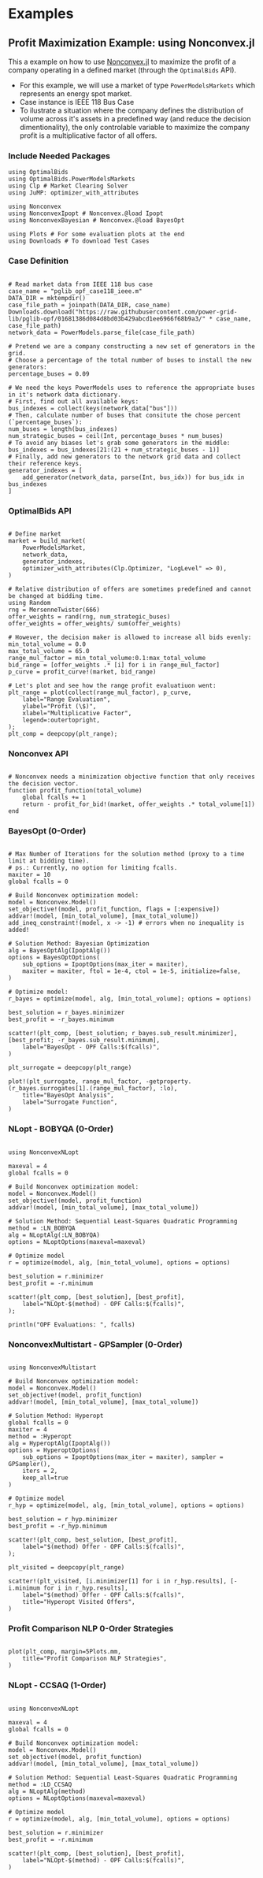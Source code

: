 # Examples
## Profit Maximization Example: using Nonconvex.jl
This a example on how to use [Nonconvex.jl](https://github.com/JuliaNonconvex/Nonconvex.jl) to maximize the profit of a company operating in a defined market (through the `OptimalBids` API).

 - For this example, we will use a market of type `PowerModelsMarkets` which represents an energy spot market.
 - Case instance is IEEE 118 Bus Case
 - To ilustrate a situation where the company defines the distribution of volume across it's assets in a predefined way (and reduce the decision dimentionality), the only controlable variable to maximize the company profit is a multiplicative factor of all offers.  

### Include Needed Packages

```@example Nonconvex
using OptimalBids
using OptimalBids.PowerModelsMarkets
using Clp # Market Clearing Solver
using JuMP: optimizer_with_attributes

using Nonconvex
using NonconvexIpopt # Nonconvex.@load Ipopt
using NonconvexBayesian # Nonconvex.@load BayesOpt

using Plots # For some evaluation plots at the end
using Downloads # To download Test Cases

```

### Case Definition

```@example Nonconvex

# Read market data from IEEE 118 bus case
case_name = "pglib_opf_case118_ieee.m"
DATA_DIR = mktempdir()
case_file_path = joinpath(DATA_DIR, case_name)
Downloads.download("https://raw.githubusercontent.com/power-grid-lib/pglib-opf/01681386d084d8bd03b429abcd1ee6966f68b9a3/" * case_name, case_file_path)
network_data = PowerModels.parse_file(case_file_path)

# Pretend we are a company constructing a new set of generators in the grid.
# Choose a percentage of the total number of buses to install the new generators:
percentage_buses = 0.09

# We need the keys PowerModels uses to reference the appropriate buses in it's network data dictionary.
# First, find out all available keys:
bus_indexes = collect(keys(network_data["bus"]))
# Then, calculate number of buses that consitute the chose percent (`percentage_buses`):
num_buses = length(bus_indexes)
num_strategic_buses = ceil(Int, percentage_buses * num_buses)
# To avoid any biases let's grab some generators in the middle:
bus_indexes = bus_indexes[21:(21 + num_strategic_buses - 1)]
# Finally, add new generators to the network grid data and collect their reference keys.
generator_indexes = [
    add_generator(network_data, parse(Int, bus_idx)) for bus_idx in bus_indexes
]

```

### OptimalBids API

```@example Nonconvex

# Define market
market = build_market(
    PowerModelsMarket,
    network_data,
    generator_indexes,
    optimizer_with_attributes(Clp.Optimizer, "LogLevel" => 0),
)

# Relative distribution of offers are sometimes predefined and cannot be changed at bidding time.
using Random
rng = MersenneTwister(666)
offer_weights = rand(rng, num_strategic_buses)
offer_weights = offer_weights/ sum(offer_weights)

# However, the decision maker is allowed to increase all bids evenly:
min_total_volume = 0.0
max_total_volume = 65.0
range_mul_factor = min_total_volume:0.1:max_total_volume
bid_range = [offer_weights .* [i] for i in range_mul_factor]
p_curve = profit_curve!(market, bid_range)

# Let's plot and see how the range profit evaluatiuon went:
plt_range = plot(collect(range_mul_factor), p_curve,
    label="Range Evaluation",
    ylabel="Profit (\$)",
    xlabel="Multiplicative Factor",
    legend=:outertopright,
);
plt_comp = deepcopy(plt_range);
```

### Nonconvex API

```@example Nonconvex

# Nonconvex needs a minimization objective function that only receives the decision vector.
function profit_function(total_volume)
    global fcalls += 1
    return - profit_for_bid!(market, offer_weights .* total_volume[1])
end

```

### BayesOpt (0-Order)

```@example Nonconvex

# Max Number of Iterations for the solution method (proxy to a time limit at bidding time).
# ps.: Currently, no option for limiting fcalls.
maxiter = 10
global fcalls = 0

# Build Nonconvex optimization model:
model = Nonconvex.Model()
set_objective!(model, profit_function, flags = [:expensive])
addvar!(model, [min_total_volume], [max_total_volume])
add_ineq_constraint!(model, x -> -1) # errors when no inequality is added!

# Solution Method: Bayesian Optimization
alg = BayesOptAlg(IpoptAlg())
options = BayesOptOptions(
    sub_options = IpoptOptions(max_iter = maxiter),
    maxiter = maxiter, ftol = 1e-4, ctol = 1e-5, initialize=false,
)

# Optimize model:
r_bayes = optimize(model, alg, [min_total_volume]; options = options)

best_solution = r_bayes.minimizer
best_profit = -r_bayes.minimum

scatter!(plt_comp, [best_solution; r_bayes.sub_result.minimizer], [best_profit; -r_bayes.sub_result.minimum],
    label="BayesOpt - OPF Calls:$(fcalls)",
)

plt_surrogate = deepcopy(plt_range)

plot!(plt_surrogate, range_mul_factor, -getproperty.(r_bayes.surrogates[1].(range_mul_factor), :lo),
    title="BayesOpt Analysis",
    label="Surrogate Function",
)
```

### NLopt - BOBYQA (0-Order)

```@example Nonconvex

using NonconvexNLopt

maxeval = 4
global fcalls = 0

# Build Nonconvex optimization model:
model = Nonconvex.Model()
set_objective!(model, profit_function)
addvar!(model, [min_total_volume], [max_total_volume])

# Solution Method: Sequential Least-Squares Quadratic Programming
method = :LN_BOBYQA
alg = NLoptAlg(:LN_BOBYQA)
options = NLoptOptions(maxeval=maxeval)

# Optimize model
r = optimize(model, alg, [min_total_volume], options = options)

best_solution = r.minimizer
best_profit = -r.minimum

scatter!(plt_comp, [best_solution], [best_profit],
    label="NLOpt-$(method) - OPF Calls:$(fcalls)",
);

println("OPF Evaluations: ", fcalls)
```

### NonconvexMultistart - GPSampler (0-Order)

```@example Nonconvex

using NonconvexMultistart

# Build Nonconvex optimization model:
model = Nonconvex.Model()
set_objective!(model, profit_function)
addvar!(model, [min_total_volume], [max_total_volume])

# Solution Method: Hyperopt
global fcalls = 0
maxiter = 4
method = :Hyperopt
alg = HyperoptAlg(IpoptAlg())
options = HyperoptOptions(
    sub_options = IpoptOptions(max_iter = maxiter), sampler = GPSampler(),
    iters = 2,
    keep_all=true
)

# Optimize model
r_hyp = optimize(model, alg, [min_total_volume], options = options)

best_solution = r_hyp.minimizer
best_profit = -r_hyp.minimum

scatter!(plt_comp, best_solution, [best_profit],
    label="$(method) Offer - OPF Calls:$(fcalls)",
);

plt_visited = deepcopy(plt_range)

scatter!(plt_visited, [i.minimizer[1] for i in r_hyp.results], [- i.minimum for i in r_hyp.results],
    label="$(method) Offer - OPF Calls:$(fcalls)",
    title="Hyperopt Visited Offers",
)
```

### Profit Comparison NLP 0-Order Strategies

```@example Nonconvex

plot(plt_comp, margin=5Plots.mm,
    title="Profit Comparison NLP Strategies",
)
```

### NLopt - CCSAQ (1-Order)

```@example Nonconvex

using NonconvexNLopt

maxeval = 4
global fcalls = 0

# Build Nonconvex optimization model:
model = Nonconvex.Model()
set_objective!(model, profit_function)
addvar!(model, [min_total_volume], [max_total_volume])

# Solution Method: Sequential Least-Squares Quadratic Programming
method = :LD_CCSAQ
alg = NLoptAlg(method)
options = NLoptOptions(maxeval=maxeval)

# Optimize model
r = optimize(model, alg, [min_total_volume], options = options)

best_solution = r.minimizer
best_profit = -r.minimum

scatter!(plt_comp, [best_solution], [best_profit],
    label="NLOpt-$(method) - OPF Calls:$(fcalls)",
)
```